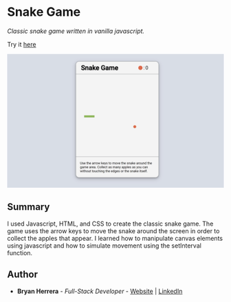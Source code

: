 # Snake Game

*Classic snake game written in vanilla javascript.*

Try it [here](https://bcherrera14.github.io/snake-game/)

<img src="./snakegame_v1.gif" alt="snake" width="700px">

## Summary

I used Javascript, HTML, and CSS to create the classic snake game. The game uses the arrow keys to move the snake around the screen in order to collect the apples that appear. I learned how to manipulate canvas elements using javascript and how to simulate movement using the setInterval function.

## Author

* **Bryan Herrera** - *Full-Stack Developer* - [Website](http://bryan-herrera.com) | [LinkedIn](https://www.linkedin.com/in/herrerabryan/)  